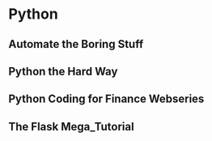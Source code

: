 # Python

## Automate the Boring Stuff

## Python the Hard Way

## Python Coding for Finance Webseries

## The Flask Mega_Tutorial

